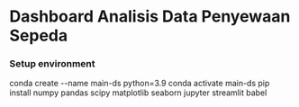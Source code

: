 # Dashboard Analisis Data Penyewaan Sepeda

### Setup environment
conda create --name main-ds python=3.9
conda activate main-ds
pip install numpy pandas scipy matplotlib seaborn jupyter streamlit babel
